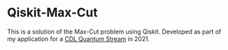 # Qiskit-Max-Cut
This is a solution of the Max-Cut problem using Qiskit. Developed as part of my application for a [CDL Quantum Stream](https://creativedestructionlab.com/streams/quantum/) in 2021.

